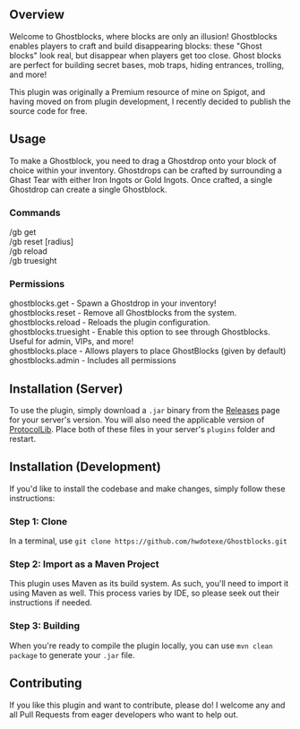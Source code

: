 ## Overview
Welcome to Ghostblocks, where blocks are only an illusion! Ghostblocks enables players to craft and build disappearing blocks: these "Ghost blocks" look real, but disappear when players get too close. Ghost blocks are perfect for building secret bases, mob traps, hiding entrances, trolling, and more!

This plugin was originally a Premium resource of mine on Spigot, and having moved on from plugin development, I recently decided to publish the source code for free.

## Usage
To make a Ghostblock, you need to drag a Ghostdrop onto your block of choice within your inventory. Ghostdrops can be crafted by surrounding a Ghast Tear with either Iron Ingots or Gold Ingots. Once crafted, a single Ghostdrop can create a single Ghostblock.

### Commands
/gb get  
/gb reset [radius]  
/gb reload  
/gb truesight

### Permissions
ghostblocks.get - Spawn a Ghostdrop in your inventory!  
ghostblocks.reset - Remove all Ghostblocks from the system.  
ghostblocks.reload - Reloads the plugin configuration.  
ghostblocks.truesight - Enable this option to see through Ghostblocks. Useful for admin, VIPs, and more!  
ghostblocks.place - Allows players to place GhostBlocks (given by default)  
ghostblocks.admin - Includes all permissions

## Installation (Server)
To use the plugin, simply download a `.jar` binary from the [Releases](https://github.com/hwdotexe/Ghostblocks/releases) page for your server's version. You will also need the applicable version of [ProtocolLib](https://www.spigotmc.org/resources/protocollib.1997/). Place both of these files in your server's `plugins` folder and restart.

## Installation (Development)
If you'd like to install the codebase and make changes, simply follow these instructions:

### Step 1: Clone
In a terminal, use `git clone https://github.com/hwdotexe/Ghostblocks.git`

### Step 2: Import as a Maven Project
This plugin uses Maven as its build system. As such, you'll need to import it using Maven as well. This process varies by IDE, so please seek out their instructions if needed.

### Step 3: Building
When you're ready to compile the plugin locally, you can use `mvn clean package` to generate your `.jar` file. 

## Contributing
If you like this plugin and want to contribute, please do! I welcome any and all Pull Requests from eager developers who want to help out. 
